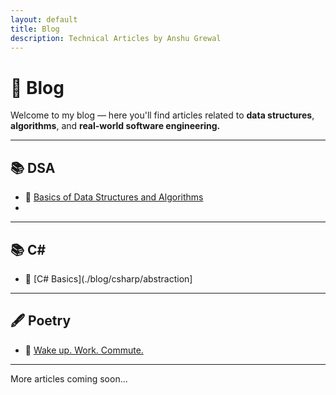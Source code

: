```yaml
---
layout: default
title: Blog
description: Technical Articles by Anshu Grewal
---
```


# 📝 Blog

Welcome to my  blog — here you'll find articles related to **data structures**, **algorithms**, and **real-world software engineering.**

---

## 📚 DSA

- 🔹 [Basics of Data Structures and Algorithms](./blog/basics-of-dsa)
- 
---
## 📚 C#
- 🔹 [C# Basics](./blog/csharp/abstraction]
---
## 🖋️ Poetry

- 🔹 [Wake up. Work. Commute.](./blog/wake-up-poem)
---

More articles coming soon...
